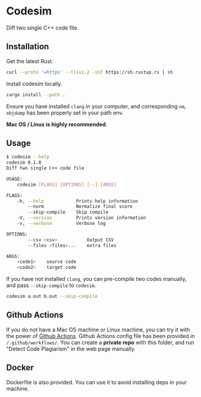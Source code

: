 # Codesim

Diff two single C++ code file.

## Installation

Get the latest Rust.

```bash
curl --proto '=https' --tlsv1.2 -sSf https://sh.rustup.rs | sh
```

Install codesim locally.

```bash
cargo install --path .
```

Ensure you have installed `clang` in your computer, and corresponding `nm`, `objdump` has been properly set in your path env.

**Mac OS / Linux is highly recommended**.

## Usage

```bash
$ codesim --help
codesim 0.1.0
Diff two single C++ code file

USAGE:
    codesim [FLAGS] [OPTIONS] [--] [ARGS]

FLAGS:
    -h, --help            Prints help information
        --norm            Normalize final score
        --skip-compile    Skip compile
    -V, --version         Prints version information
    -v, --verbose         Verbose log

OPTIONS:
        --csv <csv>           Output CSV
        --files <files>...    extra files

ARGS:
    <code1>    source code
    <code2>    target code
```

If you have not installed `clang`, you can pre-compile two codes manually, and pass `--skip-compile` to `codesim`.

```bash
codesim a.out b.out --skip-compile
```

## Github Actions

If you do not have a Mac OS machine or Linux machine, you can try it with the power of [Github Actions](https://github.com/features/actions). Github Actions config file has been provided in `/.github/workflows/`. You can create a **private repo** with this folder, and run "Detect Code Plagiarism" in the web page manually.

## Docker

Dockerfile is also provided. You can use it to avoid installing deps in your machine.
